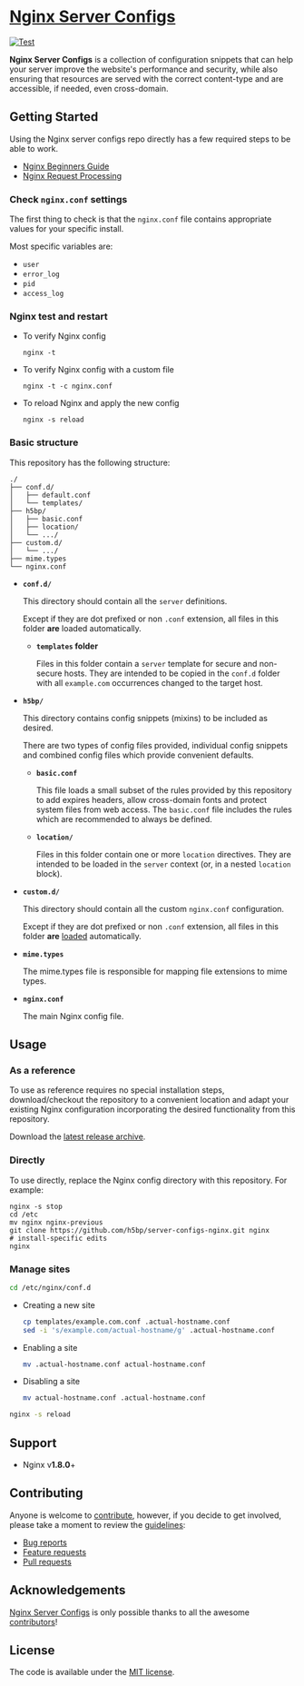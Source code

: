 # [Nginx Server Configs](https://github.com/h5bp/server-configs-nginx)

[![Test](https://github.com/h5bp/server-configs-nginx/workflows/server/badge.svg)](https://github.com/h5bp/server-configs-nginx/actions?query=workflow%3Aserver)

**Nginx Server Configs** is a collection of configuration snippets that can help
your server improve the website's performance and security, while also
ensuring that resources are served with the correct content-type and are
accessible, if needed, even cross-domain.


## Getting Started

Using the Nginx server configs repo directly has a few required steps to be able to work.

* [Nginx Beginners Guide](https://nginx.org/en/docs/beginners_guide.html)
* [Nginx Request Processing](https://nginx.org/en/docs/http/request_processing.html)


### Check `nginx.conf` settings

The first thing to check is that the `nginx.conf` file contains appropriate values for
your specific install.

Most specific variables are:

* `user`
* `error_log`
* `pid`
* `access_log`

### Nginx test and restart

* To verify Nginx config

  ```shell
  nginx -t
  ```

* To verify Nginx config with a custom file

  ```shell
  nginx -t -c nginx.conf
  ```

* To reload Nginx and apply the new config

  ```shell
  nginx -s reload
  ```

### Basic structure

This repository has the following structure:

```text
./
├── conf.d/
│   ├── default.conf
│   └── templates/
├── h5bp/
│   ├── basic.conf
│   ├── location/
│   └── .../
├── custom.d/
│   └── .../
├── mime.types
└── nginx.conf
```

* **`conf.d/`**

  This directory should contain all the `server` definitions.

  Except if they are dot prefixed or non `.conf` extension, all files in this
  folder **are** loaded automatically.

  * **`templates` folder**

    Files in this folder contain a `server` template for secure and non-secure hosts.
    They are intended to be copied in the `conf.d` folder with all `example.com` 
    occurrences changed to the target host.

* **`h5bp/`**

  This directory contains config snippets (mixins) to be included as desired.

  There are two types of config files provided, individual config snippets and
  combined config files which provide convenient defaults.

  * **`basic.conf`**

    This file loads a small subset of the rules provided by this repository to add
    expires headers, allow cross-domain fonts and protect system files from web
    access.
    The `basic.conf` file includes the rules which are recommended to always be
    defined.

  * **`location/`**
  
    Files in this folder contain one or more `location` directives. They are intended
    to be loaded in the `server` context (or, in a nested `location` block).

* **`custom.d/`**

  This directory should contain all the custom `nginx.conf` configuration.

  Except if they are dot prefixed or non `.conf` extension, all files in this
  folder **are** [loaded](https://github.com/h5bp/server-configs-nginx/blob/fbdaa3f867f3c8e1926df6bfe5943bfe57926ef5/nginx.conf#L53) automatically.

* **`mime.types`**

  The mime.types file is responsible for mapping file extensions to mime types.

* **`nginx.conf`**

  The main Nginx config file.


## Usage

### As a reference

To use as reference requires no special installation steps, download/checkout the
repository to a convenient location and adapt your existing Nginx configuration
incorporating the desired functionality from this repository.

Download the [latest release archive](https://github.com/h5bp/server-configs-nginx/releases/latest).

### Directly

To use directly, replace the Nginx config directory with this repository.
For example:

```shell
nginx -s stop
cd /etc
mv nginx nginx-previous
git clone https://github.com/h5bp/server-configs-nginx.git nginx
# install-specific edits
nginx
```

### Manage sites

```bash
cd /etc/nginx/conf.d
```

* Creating a new site

  ```bash
  cp templates/example.com.conf .actual-hostname.conf
  sed -i 's/example.com/actual-hostname/g' .actual-hostname.conf
  ```

* Enabling a site

  ```bash
  mv .actual-hostname.conf actual-hostname.conf
  ```

* Disabling a site

  ```bash
  mv actual-hostname.conf .actual-hostname.conf
  ```

```bash
nginx -s reload
```


## Support

 * Nginx v**1.8.0**+


## Contributing

Anyone is welcome to [contribute](.github/CONTRIBUTING.md),
however, if you decide to get involved, please take a moment to review
the [guidelines](.github/CONTRIBUTING.md):

* [Bug reports](.github/CONTRIBUTING.md#bugs)
* [Feature requests](.github/CONTRIBUTING.md#features)
* [Pull requests](.github/CONTRIBUTING.md#pull-requests)


## Acknowledgements

[Nginx Server Configs](https://github.com/h5bp/server-configs-nginx) is
only possible thanks to all the awesome
[contributors](https://github.com/h5bp/server-configs-nginx/graphs/contributors)!


## License

The code is available under the [MIT license](LICENSE.txt).
